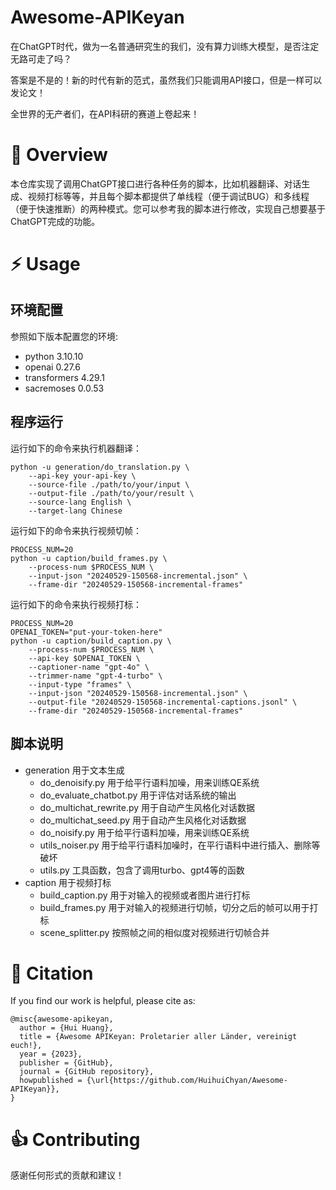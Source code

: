 # Awesome-APIKeyan

在ChatGPT时代，做为一名普通研究生的我们，没有算力训练大模型，是否注定无路可走了吗？

答案是不是的！新的时代有新的范式，虽然我们只能调用API接口，但是一样可以发论文！

全世界的无产者们，在API科研的赛道上卷起来！


# 🏴󠁶󠁵󠁭󠁡󠁰󠁿 Overview

本仓库实现了调用ChatGPT接口进行各种任务的脚本，比如机器翻译、对话生成、视频打标等等，并且每个脚本都提供了单线程（便于调试BUG）和多线程（便于快速推断）的两种模式。您可以参考我的脚本进行修改，实现自己想要基于ChatGPT完成的功能。


# ⚡️ Usage

## 环境配置

参照如下版本配置您的环境:

- python 3.10.10
- openai 0.27.6
- transformers 4.29.1
- sacremoses 0.0.53

## 程序运行

运行如下的命令来执行机器翻译：
```shell
python -u generation/do_translation.py \
    --api-key your-api-key \
    --source-file ./path/to/your/input \
    --output-file ./path/to/your/result \
    --source-lang English \
    --target-lang Chinese
```

运行如下的命令来执行视频切帧：
```shell
PROCESS_NUM=20
python -u caption/build_frames.py \
    --process-num $PROCESS_NUM \
    --input-json "20240529-150568-incremental.json" \
    --frame-dir "20240529-150568-incremental-frames"
```

运行如下的命令来执行视频打标：
```shell
PROCESS_NUM=20
OPENAI_TOKEN="put-your-token-here"
python -u caption/build_caption.py \
    --process-num $PROCESS_NUM \
    --api-key $OPENAI_TOKEN \
    --captioner-name "gpt-4o" \
    --trimmer-name "gpt-4-turbo" \
    --input-type "frames" \
    --input-json "20240529-150568-incremental.json" \
    --output-file "20240529-150568-incremental-captions.jsonl" \
    --frame-dir "20240529-150568-incremental-frames"
```

## 脚本说明
- generation 用于文本生成
  - do_denoisify.py 用于给平行语料加噪，用来训练QE系统
  - do_evaluate_chatbot.py 用于评估对话系统的输出
  - do_multichat_rewrite.py 用于自动产生风格化对话数据
  - do_multichat_seed.py 用于自动产生风格化对话数据
  - do_noisify.py 用于给平行语料加噪，用来训练QE系统
  - utils_noiser.py 用于给平行语料加噪时，在平行语料中进行插入、删除等破坏
  - utils.py 工具函数，包含了调用turbo、gpt4等的函数
- caption 用于视频打标
  - build_caption.py 用于对输入的视频或者图片进行打标
  - build_frames.py 用于对输入的视频进行切帧，切分之后的帧可以用于打标
  - scene_splitter.py 按照帧之间的相似度对视频进行切帧合并


# 💬 Citation
If you find our work is helpful, please cite as:
```
@misc{awesome-apikeyan,
  author = {Hui Huang},
  title = {Awesome APIKeyan: Proletarier aller Länder, vereinigt euch!},
  year = {2023},
  publisher = {GitHub},
  journal = {GitHub repository},
  howpublished = {\url{https://github.com/HuihuiChyan/Awesome-APIKeyan}},
}
```

# 👍 Contributing

感谢任何形式的贡献和建议！

